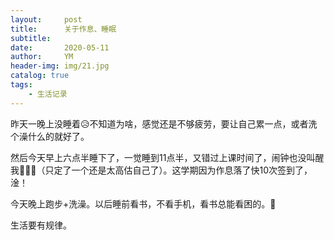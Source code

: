 ```yaml
---
layout:     post
title:      关于作息、睡眠
subtitle:   
date:       2020-05-11
author:     YM
header-img: img/21.jpg
catalog: true
tags:
    - 生活记录
---
```


昨天一晚上没睡着😥不知道为啥，感觉还是不够疲劳，要让自己累一点，或者洗个澡什么的就好了。

然后今天早上六点半睡下了，一觉睡到11点半，又错过上课时间了，闹钟也没叫醒我🤕🤕🤕（只定了一个还是太高估自己了）。这学期因为作息落了快10次签到了，淦！

今天晚上跑步+洗澡。以后睡前看书，不看手机，看书总能看困的。👿

生活要有规律。


